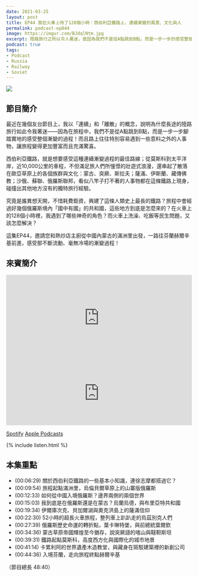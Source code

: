 ```yaml
---
date: 2021-03-25
layout: post
title: EP44 我在火車上待了128個小時：西伯利亞鐵路上，連續漸變的風景、文化與人
permalink: podcast-ep044
image: https://imgur.com/BJdqlNtm.jpg
excerpt: 陸路旅行之所以令人著迷，是因為我們不是從A點跳到B點，而是一步一步的感受整個漸變的過程！而橫跨歐亞的西伯利亞鐵路，就是感受這個過程的最佳路線。這集EP44，我們會詳細介紹這條鐵路所串起的風景、地理、歷史與文化，一起探討歐亞草原上人事物如何被一條鐵路串連起來。邀請您和熱炒店主廚從中國內蒙古的滿洲里出發，一路往芬蘭赫爾辛基前進，感受那不斷流動、毫無冷場的旅行體驗！
podcast: true
tags:
- Podcast
- Russia
- Railway
- Soviet
---
```


![](https://imgur.com/BJdqlNt.jpg)

## 節目簡介

最近在幾個友台節目上，我以「連續」和「離散」的概念，說明為什麼長途的陸路旅行如此令我著迷——因為在旅程中，我們不是從A點跳到B點，而是一步一步腳踏實地的感受整個漸變的過程！而且路上往往特別容易遇到一些意料之外的人事物，讓旅程變得更加豐富而且充滿驚喜。

西伯利亞鐵路，就是想要感受這種連續漸變過程的最佳路線；從莫斯科到太平洋岸，近10,000公里的車程，不但滿足旅人們所憧憬的壯遊式浪漫，還串起了散落在歐亞草原上的各個族群與文化：蒙古、突厥、斯拉夫；薩滿、伊斯蘭、藏傳佛教；沙俄、蘇聯、俄羅斯聯邦，看似八竿子打不著的人事物都在這條鐵路上現身，碰撞出其他地方沒有的獨特旅行經驗。

究竟是誰異想天開，不惜耗費鉅資，興建了這條人類史上最長的鐵路？旅程中會經過好幾個俄羅斯境內「國中有國」的共和國，這些地方到底是怎麼來的？在火車上的128個小時裡，我遇到了哪些神奇的角色？而火車上洗澡、吃飯等民生問題，又該怎麼解決？

這集EP44，邀請您和熱炒店主廚從中國內蒙古的滿洲里出發，一路往芬蘭赫爾辛基前進，感受那不斷流動、毫無冷場的漸變過程！

## 來賓簡介

<iframe src="https://open.spotify.com/embed-podcast/episode/6dPHyv9GsOup8R43NtKAHo" width="100%" height="232" frameborder="0" allowtransparency="true" allow="encrypted-media"></iframe>

<iframe allow="autoplay *; encrypted-media *; fullscreen *" frameborder="0" height="175" style="width:100%;max-width:660px;overflow:hidden;background:transparent;" sandbox="allow-forms allow-popups allow-same-origin allow-scripts allow-storage-access-by-user-activation allow-top-navigation-by-user-activation" src="https://embed.podcasts.apple.com/tw/podcast/id1518914711?i=1000514425233"></iframe>

[Spotify](https://open.spotify.com/episode/6dPHyv9GsOup8R43NtKAHo)
[Apple Podcasts](https://podcasts.apple.com/tw/podcast/id1518914711?i=1000514425233)

{% include listen.html %}

## 本集重點

* (00:06:29) 關於西伯利亞鐵路的一些基本小知識，連徐志摩都搭過它？
* (00:09:54) 旅程起點滿洲里，烏倫貝爾草原上的山寨版俄羅斯
* (00:12:33) 如何從中國入境俄羅斯？邊界兩側的兩個世界
* (00:15:03) 我到底是在俄羅斯還是在蒙古？烏蘭烏德，與布里亞特共和國
* (00:19:34) 伊爾庫次克、貝加爾湖與奧克洪島上的薩滿信仰
* (00:22:30) 52小時的超長火車旅程，整列車上趴趴走的烏茲別克人們
* (00:27:39) 俄羅斯歷史命運的轉折點，葉卡琳特堡，與前總統葉爾欽
* (00:34:36) 蒙古草原帝國輝煌至今猶存，說突厥語的喀山與韃靼斯坦
* (00:39:31) 鐵路起點莫斯科，高度西方化與國際化的城市地景
* (00:41:14) 卡累利阿的世界遺產木造教堂，與藏身在斑駁建築裡的新創公司
* (00:44:36) 入境芬蘭，走向旅程終點赫爾辛基

（節目總長 48:40）
